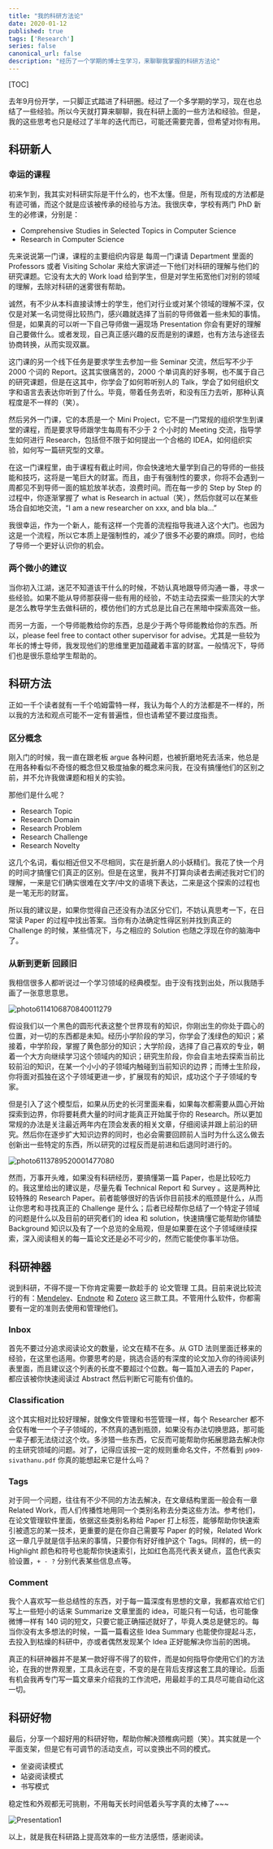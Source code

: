 ```yaml
---
title: "我的科研方法论"
date: 2020-01-12
published: true
tags: ['Research']
series: false
canonical_url: false
description: "经历了一个学期的博士生学习，来聊聊我掌握的科研方法论"
---
```


[TOC]

去年9月份开学，一只脚正式踏进了科研圈。经过了一个多学期的学习，现在也总结了一些经验。所以今天就打算来聊聊，我在科研上面的一些方法和经验。但是，我的这些思考也只是经过了半年的迭代而已，可能还需要完善，但希望对你有用。

## 科研新人

### 幸运的课程

初来乍到，我其实对科研实际是干什么的，也不太懂。但是，所有现成的方法都是有迹可循，而这个就是应该被传承的经验与方法。我很庆幸，学校有两门 PhD 新生的必修课，分别是：

- Comprehensive Studies in Selected Topics in Computer Science
- Research in Computer Science

先来说说第一门课，课程的主要组织内容是 每周一门课请 Department 里面的 Professors 或者 Visiting Scholar 来给大家讲述一下他们对科研的理解与他们的研究课题。它没有太大的 Work load 给到学生，但是对学生拓宽他们对别的领域的理解，去除对科研的迷雾很有帮助。

诚然，有不少从本科直接读博士的学生，他们对行业或对某个领域的理解不深，仅仅是对某一名词觉得比较热门，感兴趣就选择了当前的导师做着一些未知的事情。但是，如果真的可以听一下自己导师做一遍现场 Presentation 你会有更好的理解自己要做什么。或者发现，自己真正感兴趣的反而是别的课题，也有方法与途径去协商转换，从而实现双赢。

这门课的另一个线下任务是要求学生去参加一些 Seminar 交流，然后写不少于 2000 个词的 Report。这其实很痛苦的，2000 个单词真的好多啊，也不属于自己的研究课题，但是在这其中，你学会了如何聆听别人的 Talk，学会了如何组织文字和语言去表达你听到了什么。毕竟，带着任务去听，和没有压力去听，那种认真程度是不一样的（笑）。

然后另外一门课，它的本质是一个 Mini Project，它不是一门常规的组织学生到课堂的课程，而是要求导师跟学生每周有不少于 2 个小时的 Meeting 交流，指导学生如何进行 Research，包括但不限于如何提出一个合格的 IDEA，如何组织实验，如何写一篇研究型的文章。

在这一门课程里，由于课程有截止时间，你会快速地大量学到自己的导师的一些技能和技巧，这将是一笔巨大的财富。而且，由于有强制性的要求，你将不会遇到一周都见不到导师一面的尴尬放羊状态，浪费时间。而在每一步的 Step by Step 的过程中，你逐渐掌握了 what is Research in actual（笑），然后你就可以在某些场合自如地交流，“I am a new researcher on xxx, and bla bla...”

我很幸运，作为一个新人，能有这样一个完善的流程指导我进入这个大门。也因为这是一个流程，所以它本质上是强制性的，减少了很多不必要的麻烦。同时，也给了导师一个更好认识你的机会。

### 两个微小的建议

当你初入江湖，迷茫不知道该干什么的时候，不妨认真地跟导师沟通一番，寻求一些经验。如果不能从导师那获得一些有用的经验，不妨主动去探索一些顶尖的大学是怎么教导学生去做科研的，模仿他们的方式总是比自己在黑暗中探索高效一些。

而另一方面，一个导师能教给你的东西，总是少于两个导师能教给你的东西。所以，please feel free to contact other supervisor for advise。尤其是一些较为年长的博士导师，我发现他们的思维里更加蕴藏着丰富的财富。一般情况下，导师们也是很乐意给学生帮助的。

## 科研方法

正如一千个读者就有一千个哈姆雷特一样，我认为每个人的方法都是不一样的，所以我的方法和观点可能不一定有普遍性，但也请希望不要过度指责。

### 区分概念

刚入门的时候，我一直在跟老板 argue 各种问题，也被折磨地死去活来，他总是在用各种看似不奇怪的概念但又极度抽象的概念来问我，在没有搞懂他们的区别之前，并不允许我做课题和相关的实验。

那他们是什么呢？

- Research Topic
- Research Domain
- Research Problem
- Research Challenge
- Research Novelty

这几个名词，看似相近但又不尽相同，实在是折磨人的小妖精们。我花了快一个月的时间才搞懂它们真正的区别。但是在这里，我并不打算向读者去阐述我对它们的理解，一来是它们确实很难在文字/中文的语境下表达，二来是这个探索的过程也是一笔无形的财富。

所以我的建议是，如果你觉得自己还没有办法区分它们，不妨认真思考一下，在日常读 Paper 的过程中找出答案。当你有办法确定性得区别并找到真正的 Challenge 的时候，某些情况下，与之相应的 Solution 也随之浮现在你的脑海中了。

### 从新到更新 回顾旧

我相信很多人都听说过一个学习领域的经典模型。由于没有找到出处，所以我随手画了一张意思意思。

![photo6114106870840011279](http://wsine.cn-gd.ufileos.com/image/3B4B2EF7A58AA69AB2B33D8BC049E3F8.jpg)

假设我们以一个黑色的圆形代表这整个世界现有的知识，你刚出生的你处于圆心的位置，对一切的东西都是未知。经历小学阶段的学习，你学会了浅绿色的知识；紧接着，中学阶段，掌握了黄色部分的知识；大学阶段，选择了自己喜欢的专业，朝着一个大方向继续学习这个领域内的知识；研究生阶段，你会自主地去探索当前比较前沿的知识，在某一个小小的子领域内触碰到当前知识的边界；而博士生阶段，你将面对孤独在这个子领域更进一步，扩展现有的知识，成功这个子子领域的专家。

但是引入了这个模型后，如果从历史的长河里面来看，如果每次都需要从圆心开始探索到边界，你将要耗费大量的时间才能真正开始属于你的 Research。所以更加常规的办法是关注最近两年内在顶会发表的相关文章，仔细阅读并跟上前沿的研究。然后你在逐步扩大知识边界的同时，也必会需要回顾前人当时为什么这么做去创新出一些特定的东西，所以研究的过程反而是前进和后退同时进行的。

![photo6113789520001477080](http://wsine.cn-gd.ufileos.com/image/C029ADE261D7FC6D8A5009733EFF3530.jpg)

然而，万事开头难，如果没有科研经历，要搞懂第一篇 Paper，也是比较吃力的。我这里给出的建议是，尽量先看 Technical Report 和 Survey 。这是两种比较特殊的 Research Paper。前者能够很好的告诉你目前技术的瓶颈是什么，从而让你思考和寻找真正的 Challenge 是什么；后者已经帮你总结了一个特定子领域的问题是什么以及目前的研究者们的 idea 和 solution，快速搞懂它能帮助你铺垫 Background 知识以及有了一个总览的全局观，但是如果要在这个子领域继续探索，深入阅读相关的每一篇论文还是必不可少的，然而它能使你事半功倍。

## 科研神器

说到科研，不得不提一下你肯定需要一款趁手的 论文管理 工具。目前来说比较流行的有：[Mendeley](https://www.mendeley.com/)、[Endnote](https://endnote.com/) 和 [Zotero](https://www.zotero.org/) 这三款工具。不管用什么软件，你都需要有一定的准则去使用和管理他们。

### Inbox

首先不要过分追求阅读论文的数量，论文在精不在多。从 GTD 法则里面迁移来的经验，在这里也适用。你要思考的是，挑选合适的有深度的论文加入你的待阅读列表里面，而且建议这个列表的长度不要超过个位数。每一篇加入进去的 Paper，都应该被你快速阅读过 Abstract 然后判断它可能有价值的。

### Classification

这个其实相对比较好理解，就像文件管理和书签管理一样，每个 Researcher 都不会仅有唯一一个子子领域的，不然真的遇到瓶颈，如果没有办法切换思路，那可能一辈子都无法绕过这个坎。多涉猎一些东西，它反而可能帮助你拓展思路去解决你的主研究领域的问题。对了，记得应该按一定的规则重命名文件，不然看到 `p909-sivathanu.pdf` 你真的能想起来它是什么吗？

### Tags

对于同一个问题，往往有不少不同的方法去解决，在文章结构里面一般会有一章 Related Work，而人们传播性地用同一个类别名称去分类这些方法。参考他们，在论文管理软件里面，依据这些类别名称给 Paper 打上标签，能够帮助你快速索引被遗忘的某一技术，更重要的是在你自己需要写 Paper 的时候，Related Work 这一章几乎就是信手拈来的事情，只要你有好好维护这个 Tags。同样的，统一的 Highlight 颜色和符号也能帮你快速索引，比如红色高亮代表关键点，蓝色代表实验设置，`+ - ?` 分别代表某些信息点等。

### Comment

我个人喜欢写一些总结性的东西，对于每一篇深度有思想的文章，我都喜欢给它们写上一些短小的话来 Summarize 文章里面的 idea，可能只有一句话，也可能像微博一样有 140 词的短文，只要它能正确描述就好了，毕竟人类总是健忘的。每当你没有太多想法的时候，一篇一篇看这些 Idea Summary 也能使你提起斗志，去投入到枯燥的科研中，亦或者偶然发现某个 Idea 正好能解决你当前的困境。



真正的科研神器并不是某一款好得不得了的软件，而是如何指导你使用它们的方法论，在我的世界观里，工具永远在变，不变的是在背后支撑这套工具的理论。后面有机会我再专门写一篇文章来介绍我的工作流吧，用最趁手的工具尽可能自动化这一切。

## 科研好物

最后，分享一个超好用的科研好物，帮助你解决颈椎病问题（笑）。其实就是一个平面支架，但是它有可调节的活动支点，可以变换出不同的模式。

- 坐姿阅读模式
- 站姿阅读模式
- 书写模式

稳定性和外观都无可挑剔，不用每天长时间低着头写字真的太棒了~~~

![Presentation1](http://wsine.cn-gd.ufileos.com/image/9AF6E8BD3A39C7FF4FAC8A1606505328.png)



以上，就是我在科研路上提高效率的一些方法感悟，感谢阅读。
